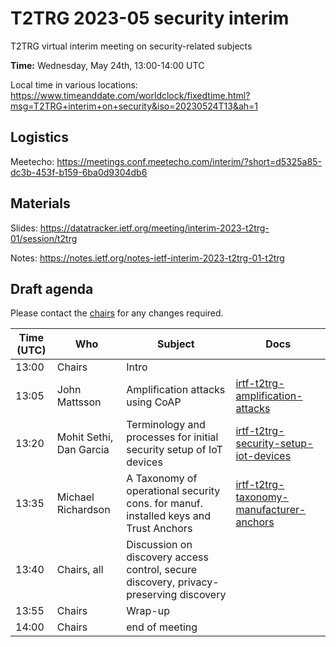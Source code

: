 # T2TRG 2023-05 security interim


T2TRG virtual interim meeting on security-related subjects

**Time:** Wednesday, May 24th, 13:00-14:00 UTC<br>

Local time in various locations:<br>
https://www.timeanddate.com/worldclock/fixedtime.html?msg=T2TRG+interim+on+security&iso=20230524T13&ah=1<br>


## Logistics

Meetecho: https://meetings.conf.meetecho.com/interim/?short=d5325a85-dc3b-453f-b159-6ba0d9304db6


## Materials

Slides: https://datatracker.ietf.org/meeting/interim-2023-t2trg-01/session/t2trg

Notes: https://notes.ietf.org/notes-ietf-interim-2023-t2trg-01-t2trg

## Draft agenda

Please contact the [chairs][] for any changes required.

| Time (UTC) | Who                     | Subject                                                                                | Docs                                               |
| ---------- | --------------          | ----------------------------------------------------------------------------           | --------------------------------------------       |
|      13:00 | Chairs                  | Intro                                                                                  |                                                    |
|      13:05 | John Mattsson           | Amplification attacks using CoAP                                                       | [irtf-t2trg-amplification-attacks][coap-amp]       |
|      13:20 | Mohit Sethi, Dan Garcia | Terminology and processes for initial security setup of IoT devices                    | [irtf-t2trg-security-setup-iot-devices][sec]       |
|      13:35 | Michael Richardson      | A Taxonomy of operational security cons. for manuf. installed keys and Trust Anchors   | [irtf-t2trg-taxonomy-manufacturer-anchors][idevid] |
|      13:40 | Chairs, all             | Discussion on discovery access control, secure discovery, privacy-preserving discovery |                                                    |
|      13:55 | Chairs                  | Wrap-up                                                                                |                                                    |
|      14:00 | Chairs                  | end of meeting                                                                         |                                                    |

[chairs]: mailto:t2trg-chairs@irtf.org

[sec]: https://www.ietf.org/archive/id/draft-irtf-t2trg-security-setup-iot-devices-00.html
[coap-amp]: https://www.ietf.org/archive/id/draft-irtf-t2trg-amplification-attacks-02.html
[idevid]: https://www.ietf.org/archive/id/draft-irtf-t2trg-taxonomy-manufacturer-anchors-00.html
